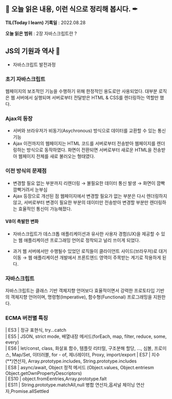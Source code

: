 ## 📕 오늘 읽은 내용, 이런 식으로 정리해 봅시다. ✒

**TIL(Today I learn) 기록일** : 2022.08.28

**오늘 읽은 범위** : 2장 자바스크립트란 ?

## JS의 기원과 역사 📑

-   자바스크립트 발전과정

### 초기 자바스크립트

웹페이지의 보조적인 기능을 수행하기 위해 한정적인 용도로만 사용되었다.
대부분 로직은 웹 서버에서 실행되며 서버로부터 전달받은 HTML & CSS를 렌더링하는 역할만 했다.

### Ajax의 등장

-   서버와 브라우저가 비동기(Asychronous) 방식으로 데이터를 교환할 수 있는 통신 기능
-   Ajax 이전까지의 웹페이지는 HTML 코드를 서버로부터 전송받아 웹페이지를 렌더링하는 방식으로 동작하였다. 화면이 전환되면 서버로부터 새로운 HTML을 전송받아 웹페이지 전체를 새로 불러오는 형태였다.

### 이전 방식의 문제점

-   변경할 필요 없는 부분까지 리렌더링 → 불필요한 데이터 통신 발생 → 화면이 깜빡깜빡거려서 눈부심
-   Ajax 등장으로 개선된 점
    웹페이지에서 변경할 필요가 없는 부분은 다시 렌더링하지 않고, 서버로부터 변경이 필요한 부분의 데이터만 전송받아 변경할 부분만 렌더링하는 효율적인 통신이 가능해졌다.

#### V8이 촉발한 변화

-   자바스크립트가 데스크톱 애플리케이션과 유사한 사용자 경험(UX)을 제공할 수 있는 웹 애플리케이션 프로그래밍 언어로 정착되고 널리 쓰이게 되었다.

-   과거 웹 서버에서만 수행될수 있었던 로직들이 클라이언트 사이드(브라우저)로 대거 이동 → 웹 애플리케이션 개발에서 프론트엔드 영역이 주목받는 계기로 작용하게 된다.

### 자바스크립트

자바스크립트는 클래스 기반 객체지향 언어보다 효율적이면서 강력한 프로토타입 기반의 객체지향 언어이며, 명령형(Imperative), 함수형(Functional) 프로그래밍을 지원한다.

### ECMA 버전별 특징

| ES3 | 정규 표현식, try...catch  
| ES5 | JSON, strict mode, 배열내장 메서드(forEach, map, filter, reduce, some, every)  
| ES6 | let/const, class, 화살표 함수, 템플릿 리터럴, 구조분해 할당, ..., 심볼, 프로미스, Map/Set, 이터러블, for - of, 제너레이터, Proxy, import/export
| ES7 | 지수(\*\*)연산자, Array.prototype.includes, String.prototype.includes  
| ES8 | async/await, Object 정적 메서드 (Object.values, Object.entriesm Object.getOwnPropertyDescriptors)  
| ES10 | object.fromEentries,Array.prototype.falt  
| ES11 | String.prototype.matchAll,null 병합 연산자,옵셔널 체이닝 연산자,Promise.allSettled
